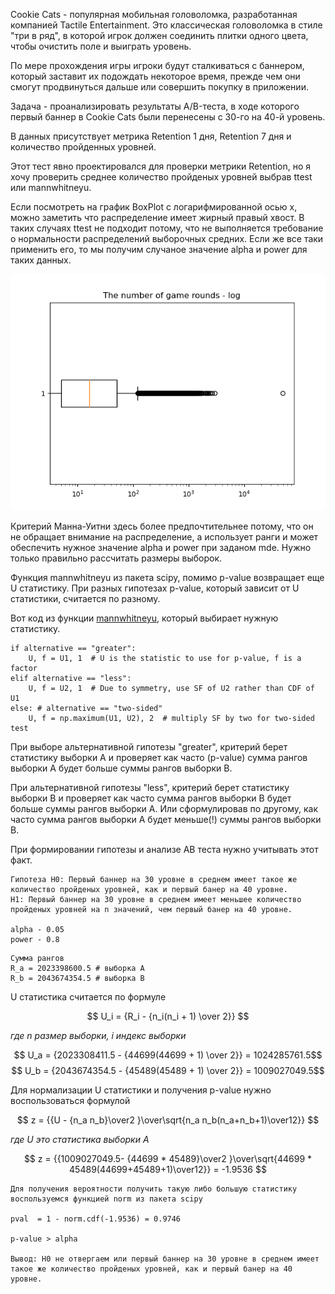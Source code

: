 Cookie Cats - популярная мобильная головоломка, разработанная компанией Tactile Entertainment. Это классическая головоломка в стиле "три в ряд", в которой игрок должен соединить плитки одного цвета, чтобы очистить поле и выиграть уровень.

По мере прохождения игры игроки будут сталкиваться с баннером, который заставит их подождать некоторое время, прежде чем они смогут продвинуться дальше или совершить покупку в приложении. 

Задача - проанализировать результаты A/B-теста, в ходе которого первый баннер в Cookie Cats были перенесены с 30-го на 40-й уровень. 

В данных присутствует метрика Retention 1 дня, Retention 7 дня и количество пройденных уровней.

Этот тест явно проектировался для проверки метрики Retention, но я хочу проверить среднее количество пройденых уровней выбрав ttest или mannwhitneyu.




Если посмотреть на график BoxPlot с логарифмированной осью x, можно заметить что распределение имеет жирный правый хвост. В таких случаях ttest не подходит потому, что не выполняется требование о нормальности распределений выборочных средних. Если же все таки применить его, то мы получим случаное значение alpha и power для таких данных. 

![image info](boxplot.png)

Критерий Манна-Уитни здесь более предпочтительнее потому, что он не обращает внимание на распределение, а использует ранги и может обеспечить нужное значение alpha и power при заданом mde. Нужно только правильно рассчитать размеры выборок.


Функция mannwhitneyu из пакета scipy, помимо p-value возвращает еще U статистику. При разных гипотезах p-value, который зависит от U статистики, считается по разному.

Вот код из функции [mannwhitneyu](https://github.com/scipy/scipy/blob/de80faf9d3480b9dbb9b888568b64499e0e70c19/scipy/stats/_mannwhitneyu.py#L475), который выбирает нужную статистику.

```
if alternative == "greater":
    U, f = U1, 1  # U is the statistic to use for p-value, f is a factor
elif alternative == "less":
    U, f = U2, 1  # Due to symmetry, use SF of U2 rather than CDF of U1
else: # alternative == "two-sided"
    U, f = np.maximum(U1, U2), 2  # multiply SF by two for two-sided test
``` 

При выборе альтернативной гипотезы "greater", критерий берет статистику выборки A и проверяет как часто (p-value) сумма рангов выборки А будет больше суммы рангов выборки B. 

При альтернативной гипотезы "less", критерий берет статистику выборки B и проверяет как часто сумма рангов выборки B будет больше суммы рангов выборки A. Или сформулировав по другому, как часто сумма рангов выборки А будет меньше(!) суммы рангов выборки B.

При формировании гипотезы и анализе AB теста нужно учитывать этот факт.

```
Гипотеза H0: Первый баннер на 30 уровне в среднем имеет такое же количество пройденых уровней, как и первый банер на 40 уровне.
H1: Первый баннер на 30 уровне в среднем имеет меньшее количество пройденых уровней на n значений, чем первый банер на 40 уровне.

alpha - 0.05
power - 0.8
```

```
Cумма рангов
R_a = 2023398600.5 # выборка A
R_b = 2043674354.5 # выборка B
```


U статистика считается по формуле 

$$ U_i = {R_i - {n_i(n_i + 1) \over 2}} $$

*где n размер выборки, i индекс выборки*


$$ U_a = {2023308411.5 - {44699(44699 + 1) \over 2}} = 1024285761.5$$
$$ U_b = {2043674354.5 - {45489(45489 + 1) \over 2}} = 1009027049.5$$



Для нормализации U статистики и получения p-value нужно воспользоваться формулой 

$$ z = {{U - {n_a n_b}\over2 }\over\sqrt{n_a n_b(n_a+n_b+1)\over12}} $$

*где U это статистика выборки A*

$$ z = {{1009027049.5- {44699 * 45489}\over2 }\over\sqrt{44699 * 45489(44699+45489+1)\over12}} = -1.9536 $$

```
Для получения вероятности получить такую либо большую статистику воспользуемся функцией norm из пакета scipy

pval  = 1 - norm.cdf(-1.9536) = 0.9746

p-value > alpha

Вывод: H0 не отвергаем или первый баннер на 30 уровне в среднем имеет такое же количество пройденых уровней, как и первый банер на 40 уровне.
```
